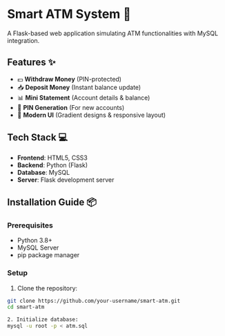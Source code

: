 # Smart ATM System 🏦

A Flask-based web application simulating ATM functionalities with MySQL integration.

## Features ✨
- 💵 **Withdraw Money** (PIN-protected)
- 📥 **Deposit Money** (Instant balance update)
- 📊 **Mini Statement** (Account details & balance)
- 🔐 **PIN Generation** (For new accounts)
- 🎨 **Modern UI** (Gradient designs & responsive layout)

## Tech Stack 💻
- **Frontend**: HTML5, CSS3
- **Backend**: Python (Flask)
- **Database**: MySQL
- **Server**: Flask development server

## Installation Guide 📦

### Prerequisites
- Python 3.8+
- MySQL Server
- pip package manager

### Setup
1. Clone the repository:
```bash
git clone https://github.com/your-username/smart-atm.git
cd smart-atm

2. Initialize database:
mysql -u root -p < atm.sql
